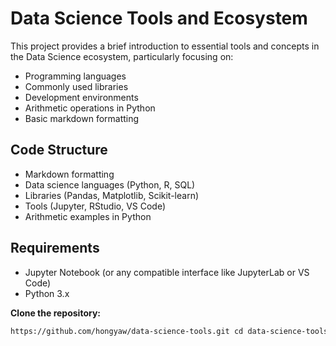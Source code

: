 # Data Science Tools and Ecosystem #
This project provides a brief introduction to essential tools and concepts in the Data Science ecosystem, particularly focusing on:
- Programming languages
- Commonly used libraries
- Development environments
- Arithmetic operations in Python
- Basic markdown formatting

## Code Structure ##
- Markdown formatting
- Data science languages (Python, R, SQL)
- Libraries (Pandas, Matplotlib, Scikit-learn)
- Tools (Jupyter, RStudio, VS Code)
- Arithmetic examples in Python

## Requirements ##
- Jupyter Notebook (or any compatible interface like JupyterLab or VS Code)
- Python 3.x

**Clone the repository:**
```bash
https://github.com/hongyaw/data-science-tools.git cd data-science-tools
